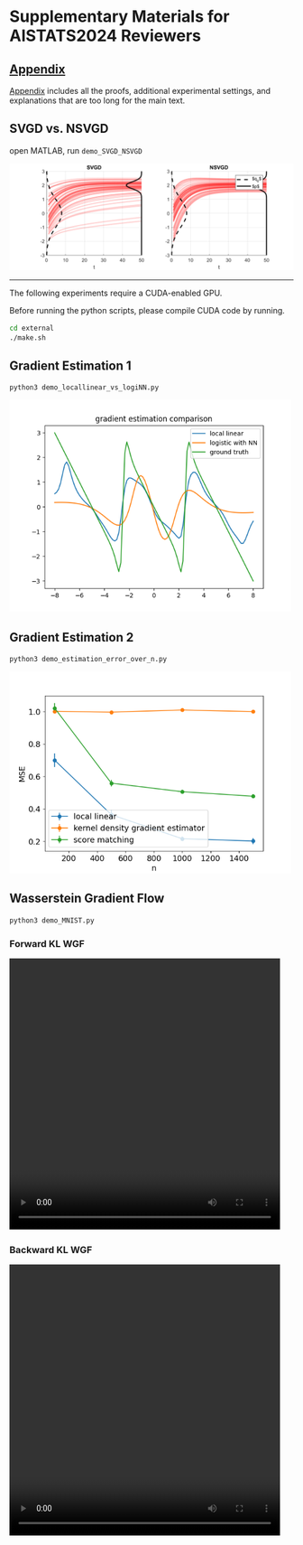 # Supplementary Materials for AISTATS2024 Reviewers 

## [Appendix](appendix.pdf)

[Appendix](appendix.pdf) includes all the proofs, additional experimental settings, and explanations that are too long for the main text.

## SVGD vs. NSVGD 
open MATLAB, run ```demo_SVGD_NSVGD```

<img src="figs/demo_SVGD_NSVGD.png" width="650"/>

----

The following experiments require a CUDA-enabled GPU.

Before running the python scripts, please 
compile CUDA code by running. 
```bash
cd external
./make.sh
```

## Gradient Estimation 1
```bash
python3 demo_locallinear_vs_logiNN.py
```
<img src="figs/Local_Linear_vs_LogiNN.png" width="500"/>

## Gradient Estimation 2
```bash
python3 demo_estimation_error_over_n.py
```
<img src="figs/error_over_n.png" width="500"/>

## Wasserstein Gradient Flow
```bash
python3 demo_MNIST.py
```
### Forward KL WGF
<video width="480" height="480" controls>
  <source src="figs/fKL_MNIST.mp4" type="video/mp4">
</video>

### Backward KL WGF
<video width="480" height="480" controls>
  <source src="figs/rKL_MNIST.mp4" type="video/mp4">
</video>